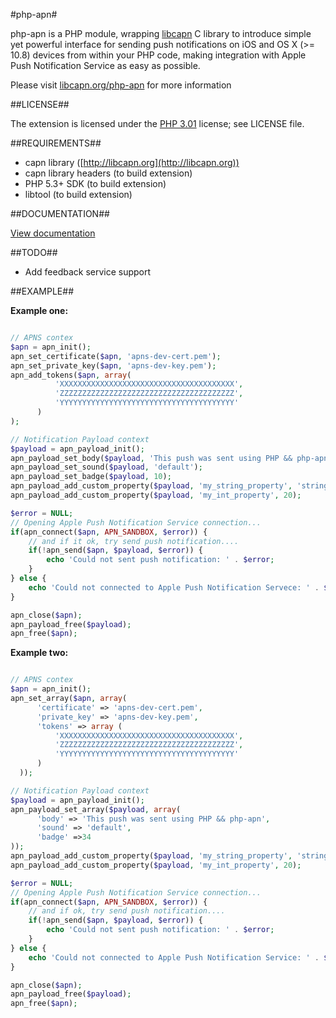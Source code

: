 #php-apn#

php-apn is a PHP module, wrapping [libcapn](http://libcapn.org) C library to introduce simple yet powerful interface for sending push notifications on iOS and OS X (>= 10.8) devices from within your PHP code, making integration with Apple Push Notification Service as easy as possible.

Please visit [libcapn.org/php-apn](http://libcapn.org/php-apn) for more information

##LICENSE##

The extension is licensed under the [PHP 3.01](http://www.php.net/license/3_01.txt) license; see LICENSE file.

##REQUIREMENTS##

* capn library ([http://libcapn.org](http://libcapn.org))
* capn library headers (to build extension)
* PHP 5.3+ SDK (to build extension)
* libtool (to build extension)

##DOCUMENTATION##

[View documentation](http://libcapn.org/php-apn/doc/html/packages/php-apn.html)

##TODO##

* Add feedback service support 

##EXAMPLE##

__Example one:__

```php

// APNS contex
$apn = apn_init();
apn_set_certificate($apn, 'apns-dev-cert.pem');
apn_set_private_key($apn, 'apns-dev-key.pem');
apn_add_tokens($apn, array(
          'XXXXXXXXXXXXXXXXXXXXXXXXXXXXXXXXXXXXXXX',
          'ZZZZZZZZZZZZZZZZZZZZZZZZZZZZZZZZZZZZZZZ',
          'YYYYYYYYYYYYYYYYYYYYYYYYYYYYYYYYYYYYYYY'
      )
);

// Notification Payload context
$payload = apn_payload_init();
apn_payload_set_body($payload, 'This push was sent using PHP && php-apn');
apn_payload_set_sound($payload, 'default');
apn_payload_set_badge($payload, 10);
apn_payload_add_custom_property($payload, 'my_string_property', 'string');
apn_payload_add_custom_property($payload, 'my_int_property', 20);

$error = NULL;
// Opening Apple Push Notification Service connection...
if(apn_connect($apn, APN_SANDBOX, $error)) {
    // and if it ok, try send push notification....
    if(!apn_send($apn, $payload, $error)) {
        echo 'Could not sent push notification: ' . $error;
    }
} else {
    echo 'Could not connected to Apple Push Notification Servece: ' . $error;
}

apn_close($apn);
apn_payload_free($payload);
apn_free($apn);
```

__Example two:__ 

```php

// APNS contex
$apn = apn_init();
apn_set_array($apn, array(
      'certificate' => 'apns-dev-cert.pem',
      'private_key' => 'apns-dev-key.pem',
      'tokens' => array (
          'XXXXXXXXXXXXXXXXXXXXXXXXXXXXXXXXXXXXXXX',
          'ZZZZZZZZZZZZZZZZZZZZZZZZZZZZZZZZZZZZZZZ',
          'YYYYYYYYYYYYYYYYYYYYYYYYYYYYYYYYYYYYYYY'
      )
  ));

// Notification Payload context
$payload = apn_payload_init();
apn_payload_set_array($payload, array(
      'body' => 'This push was sent using PHP && php-apn',
      'sound' => 'default',
      'badge' =>34
));
apn_payload_add_custom_property($payload, 'my_string_property', 'string');
apn_payload_add_custom_property($payload, 'my_int_property', 20);

$error = NULL;
// Opening Apple Push Notification Service connection...
if(apn_connect($apn, APN_SANDBOX, $error)) {
    // and if ok, try send push notification....
    if(!apn_send($apn, $payload, $error)) {
        echo 'Could not sent push notification: ' . $error;
    }
} else {
    echo 'Could not connected to Apple Push Notification Service: ' . $error;
}

apn_close($apn);
apn_payload_free($payload);
apn_free($apn);
```
